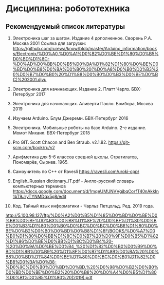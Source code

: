 # Дисциплина: робототехника

## Рекомендуемый список литературы

1. Электроника шаг за шагом. Издание 4 дополненное. Сворень Р.А. Москва 2001  Ссылка для загрузки: https://github.com/rurewa/know/blob/master/Arduino_information/books/Electronix/%D0%A0.%D0%A1%D0%B2%D0%BE%D1%80%D0%B5%D0%BD%D1%8C-%D0%AD%D0%BB%D0%B5%D0%BA%D1%82%D1%80%D0%BE%D0%BD%D0%B8%D0%BA%D0%B0%20(%D0%A8%D0%B0%D0%B3%20%D0%B7%D0%B0%20%D1%88%D0%B0%D0%B3%D0%BE%D0%BC)%202001.djvu

2. Электроника для начинающих. Издание 2. Платт Чарлз. БВХ-Петербург 2017 

3. Электроника для начинающих. Аливерти Паоло. Бомбора, Москва 2019

4. Изучаем Arduino. Блум Джереми. БВХ-Петербург 2016

5. Электроника. Мобильные роботы на базе Arduino. 2-е издание.  Момот Михаил. БВХ-Петербург 2018

6. Pro GIT. Scott Chacon and Ben Straub. v2.1.82. https://git-scm.com/book/ru/v2

7. Арифметика для 5-6 классов средней школы. Стратилатов, Пономарёв, Сырнев. 1965.

8. Самоучитель по C++ от Ravesli https://ravesli.com/uroki-cpp/

9. English_Russian dictionary_IT.pdf - Англо-русский словарь компьютерных терминов https://docs.google.com/document/d/1mqeUMUNVVgjbqCorfT40nAkkIn1bT9JryTYNMDqx5g8/edit 

10. Код. Тайный язык информатики - Чарльз Петцольд. Ред. 2019 года. 

http://5.100.98.127/ftp/%D0%A2%D0%B5%D1%85%D0%BD%D0%BE%D0%BB%D0%BE%D0%B3%D0%B8%D1%8F%20%D0%BF%D1%80%D0%BE%D0%B3%D1%80%D0%B0%D0%BC%D0%BC%D0%B8%D1%80%D0%BE%D0%B2%D0%B0%D0%BD%D0%B8%D1%8F/BOOKS/%D0%A7%D0%B0%D1%80%D0%BB%D1%8C%D0%B7%20%D0%9F%D0%B5%D1%82%D1%86%D0%BE%D0%BB%D1%8C%D0%B4%20-%20%D0%9A%D0%BE%D0%B4_%20%D1%82%D0%B0%D0%B9%D0%BD%D1%8B%D0%B9%20%D1%8F%D0%B7%D1%8B%D0%BA%20%D0%B8%D0%BD%D1%84%D0%BE%D1%80%D0%BC%D0%B0%D1%82%D0%B8%D0%BA%D0%B8-%D0%9C%D0%B0%D0%BD%D0%BD,%20%D0%98%D0%B2%D0%B0%D0%BD%D0%BE%D0%B2%20%D0%B8%20%D0%A4%D0%B5%D1%80%D0%B1%D0%B5%D1%80%20(2019).pdf

